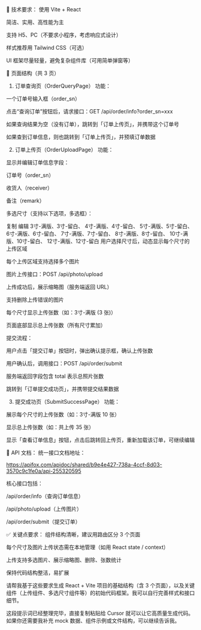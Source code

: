 🧱 技术要求：
使用 Vite + React

简洁、实用、高性能为主

支持 H5、PC（不要求小程序，考虑响应式设计）

样式推荐用 Tailwind CSS（可选）

UI 框架尽量轻量，避免复杂组件库（可用简单弹窗等）

📄 页面结构（共 3 页）
1. 订单查询页（OrderQueryPage）
功能：

一个订单号输入框（order_sn）

点击“查询订单”按钮后，请求接口：GET /api/order/info?order_sn=xxx

如果查询结果为空（没有订单），跳转到「订单上传页」，并携带这个订单号

如果查到订单信息，则也跳转到「订单上传页」，并预填订单数据

2. 订单上传页（OrderUploadPage）
功能：

显示并编辑订单信息字段：

订单号（order_sn）

收货人（receiver）

备注（remark）

多选尺寸（支持以下选项，多选框）：

复制
编辑
3寸-满版、3寸-留白、
4寸-满版、4寸-留白、
5寸-满版、5寸-留白、
6寸-满版、6寸-留白、
7寸-满版、7寸-留白、
8寸-满版、8寸-留白、
10寸-满版、10寸-留白、
12寸-满版、12寸-留白
用户选择尺寸后，动态显示每个尺寸的上传区域

每个上传区域支持选择多个图片

图片上传接口：POST /api/photo/upload

上传成功后，展示缩略图（服务端返回 URL）

支持删除上传错误的图片

每个尺寸显示上传张数（如：3寸-满版 (3 张)）

页面底部显示总上传张数（所有尺寸累加）

提交流程：

用户点击「提交订单」按钮时，弹出确认提示框，确认上传张数

用户确认后，调用接口：POST /api/order/submit

服务端返回字段包含 total 表示总照片张数

跳转到「订单提交成功页」，并携带提交结果数据

3. 提交成功页（SubmitSuccessPage）
功能：

展示每个尺寸的上传张数（如：3寸-满版 10 张）

显示总上传张数（如：共上传 35 张）

显示「查看订单信息」按钮，点击后跳转回上传页，重新加载该订单，可继续编辑

🔗 API 文档：
统一接口文档地址：

https://apifox.com/apidoc/shared/b9e4e427-738a-4ccf-8d03-3570c9c1fe0a/api-255320595

核心接口包括：

/api/order/info（查询订单信息）

/api/photo/upload（上传图片）

/api/order/submit（提交订单）

✅ 关键点要求：
组件结构清晰，建议用路由区分 3 个页面

每个尺寸及图片上传状态需在本地管理（如用 React state / context）

上传支持多选图片、展示缩略图、删除、张数统计

保持代码结构整洁，易扩展

请帮我基于这些要求生成 React + Vite 项目的基础结构（含 3 个页面），以及关键组件（上传组件、多选尺寸组件等）的初始代码框架。我可以自行完善样式和接口细节。

这段提示词已经整理完毕，直接复制粘贴给 Cursor 就可以让它高质量生成代码。如果你还需要我补充 mock 数据、组件示例或文件结构，可以继续告诉我。